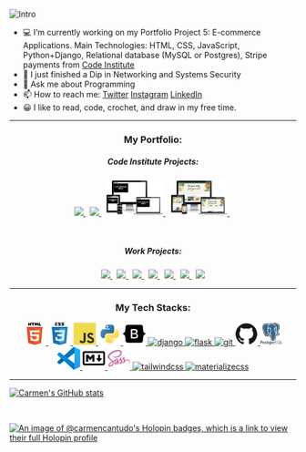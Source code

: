 ![Intro](https://user-images.githubusercontent.com/28003516/178810320-709d08be-29b7-486d-b1a5-89ee999e4144.gif)


- 💻 I’m currently working on my Portfolio Project 5: E-commerce Applications. Main Technologies: HTML, CSS, JavaScript, Python+Django, Relational database (MySQL or Postgres), Stripe payments from [Code Institute](https://codeinstitute.net/ie/)
- 🔐 I just finished a Dip in Networking and Systems Security
- 💬 Ask me about Programming
- 📫 How to reach me: [Twitter](https://twitter.com/CarmenCantudo) [Instagram](https://www.instagram.com/artebycarmen/) [LinkedIn](https://www.linkedin.com/in/carmen-cantudo-moreno/)
- 😀 I like to read, code, crochet, and draw in my free time.

<hr>

<h3 align="center">My Portfolio:</h3>
<h5 align="center">Code Institute Projects:</h5>
<p align="center"> 
  <a href="https://carmencantudo.github.io/bookclub/" target="_blank">
  <img src="https://carmencantudo.github.io/assets/img/bookclub.PNG" width="20%" />
    <a/>&nbsp;
  <a href="https://carmencantudo.github.io/rock-paper-scissors-lizard-spock" target="_blank">
  <img src="https://carmencantudo.github.io/assets/img/rock-paper-scissors.PNG" width="20%" />
    <a/>&nbsp;
  <a href="https://a-lost-dragons-quest.herokuapp.com/" target="_blank">
  <img src="https://github.com/CarmenCantudo/lost-dragon-quest/raw/main/assets/testing/am-i-responsive.png" width="20%" />
    <a/>&nbsp;
  <a href="https://fillyourbelly.herokuapp.com/" target="_blank">
  <img src="https://github.com/CarmenCantudo/recipes/blob/main/static/testing/amiresponsive.png" width="20%" />
    <a/>&nbsp;
</p>
<br>
<h5 align="center">Work Projects:</h5>
<p align="center"> 
  <a href="https://carmencantudo.github.io/SpanishMortgages/" target="_blank">
  <img src="https://carmencantudo.github.io/assets/img/Mortgage-expenses.jpg" width="20%" />
    <a/>&nbsp;
  <a href="https://carmencantudo.github.io/BancoPopular/en/" target="_blank">
  <img src="https://carmencantudo.github.io/assets/img/Reclama-tus-acciones.jpg" width="20%" />
    <a/>&nbsp;
  <a href="https://carmencantudo.github.io/Tramiuris/en/" target="_blank">
  <img src="https://carmencantudo.github.io/assets/img/Tramiuris.png" width="20%" />
    <a/>&nbsp;
  <a href="https://carmencantudo.github.io/Fers/en/" target="_blank">
  <img src="https://carmencantudo.github.io/assets/img/Fers.png" width="20%" />
    <a/>&nbsp;
  <a href="https://carmencantudo.github.io/Balms-Advisory/en/" target="_blank">
  <img src="https://carmencantudo.github.io/assets/img/Balms-advisory.png" width="20%" />
    <a/>&nbsp;
  <a href="https://consumidoresunidos.es/" target="_blank">
  <img src="https://carmencantudo.github.io/assets/img/CUE.png" width="20%" />
    <a/>&nbsp;
  <a href="https://carmencantudo.github.io/youll-dream-again/en" target="_blank">
  <img src="https://carmencantudo.github.io/assets/img/youlldreamagain.png" width="20%" />
    <a/>
</p>

<hr>

<h3 align="center">My Tech Stacks:</h3>
<p align="center"> 
<a href="https://www.w3.org/html/" target="_blank" rel="noreferrer"> <img src="https://raw.githubusercontent.com/devicons/devicon/master/icons/html5/html5-original-wordmark.svg" alt="html5" width="40" height="40"/> </a>
<a href="https://www.w3schools.com/css/" target="_blank" rel="noreferrer"> <img src="https://raw.githubusercontent.com/devicons/devicon/master/icons/css3/css3-original-wordmark.svg" alt="css3" width="40" height="40"/> </a> 
<a href="https://developer.mozilla.org/en-US/docs/Web/JavaScript" target="_blank" rel="noreferrer"> <img src="https://raw.githubusercontent.com/devicons/devicon/master/icons/javascript/javascript-original.svg" alt="javascript" width="40" height="40"/> </a> 
<a href="https://www.python.org" target="_blank" rel="noreferrer"> <img src="https://raw.githubusercontent.com/devicons/devicon/master/icons/python/python-original.svg" alt="python" width="40" height="40"/> </a>
<a href="https://getbootstrap.com/" target="_blank" rel="noreferrer"> <img src="https://github.com/devicons/devicon/blob/master/icons/bootstrap/bootstrap-plain.svg" alt="bootstrap" width="40" height="40"/> </a>
<a href="https://www.djangoproject.com/" target="_blank" rel="noreferrer"> <img src="https://cdn.worldvectorlogo.com/logos/django.svg" alt="django" width="40" height="40"/> </a> 
<a href="https://flask.palletsprojects.com/" target="_blank" rel="noreferrer"> <img src="https://www.vectorlogo.zone/logos/pocoo_flask/pocoo_flask-icon.svg" alt="flask" width="40" height="40"/> </a> 
<a href="https://git-scm.com/" target="_blank" rel="noreferrer"> <img src="https://www.vectorlogo.zone/logos/git-scm/git-scm-icon.svg" alt="git" width="40" height="40"/> </a> 
<a href="https://github.com/" target="_blank" rel="noreferrer"> <img src="https://github.com/devicons/devicon/blob/master/icons/github/github-original.svg" alt="github" width="40" height="40"/> </a> 
<a href="https://www.postgresql.org" target="_blank" rel="noreferrer"> <img src="https://raw.githubusercontent.com/devicons/devicon/master/icons/postgresql/postgresql-original-wordmark.svg" alt="postgresql" width="40" height="40"/> </a>  
<br>
<a href="https://code.visualstudio.com/" target="_blank" rel="noreferrer"> <img src="https://github.com/devicons/devicon/blob/master/icons/vscode/vscode-original.svg" alt="vscode" width="40" height="40"/> </a> 
<a href="https://www.markdownguide.org/" target="_blank" rel="noreferrer"> <img src="https://github.com/devicons/devicon/blob/master/icons/markdown/markdown-original.svg" alt="markdown" width="40" height="40"/> </a> 
<a href="https://sass-lang.com/" target="_blank" rel="noreferrer"> <img src="https://github.com/devicons/devicon/blob/master/icons/sass/sass-original.svg" alt="sass" width="40" height="40"/> </a>  
<a href="https://tailwindcss.com/" target="_blank" rel="noreferrer"> <img src="https://upload.wikimedia.org/wikipedia/commons/d/d5/Tailwind_CSS_Logo.svg" alt="tailwindcss" width="40" height="40"/> </a>
<a href="https://materializecss.com/" target="_blank" rel="noreferrer"> <img src="https://materializecss.com/res/materialize.svg" alt="materializecss" width="40" height="40"/> </a>
</p>

<hr>

[![Carmen's GitHub stats](https://github-readme-stats.vercel.app/api?username=CarmenCantudo&theme=buefy&show_icons=true)](https://github.com/CarmenCantudo/github-readme-stats)

<br>

[![An image of @carmencantudo's Holopin badges, which is a link to view their full Holopin profile](https://holopin.me/carmencantudo)](https://holopin.io/@carmencantudo)
